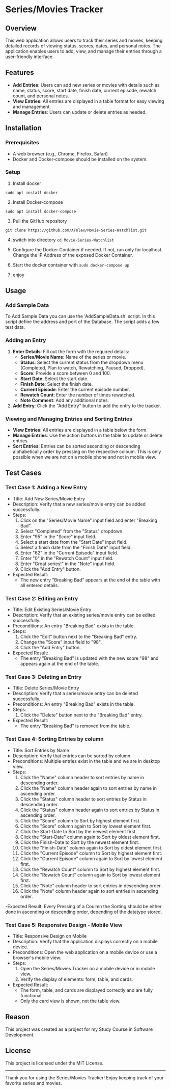 # Series/Movies Tracker

## Overview
This web application allows users to track their series and movies, keeping detailed records of viewing status, scores, dates, and personal notes. The application enables users to add, view, and manage their entries through a user-friendly interface.

## Features

- **Add Entries**: Users can add new series or movies with details such as name, status, score, start date, finish date, current episode, rewatch count, and personal notes.
- **View Entries**: All entries are displayed in a table format for easy viewing and management.
- **Manage Entries**: Users can update or delete entries as needed.

## Installation

### Prerequisites

- A web browser (e.g., Chrome, Firefox, Safari)
- Docker and Docker-compose should be installed on the system. 

### Setup

1. Install docker 
```
sudo apt install docker
```

2. Install Docker-compose 
```
sudo apt install docker-compose 
```

3. Pull the GitHub repository 
```
git clone https://github.com/AFKlex/Movie-Series-Watchlist.git
```

4. switch into directory `cd Movie-Series-Watchlist` 
5. Configure the Docker Container if needed. If not, run only for localhost. Change the IP Address of the exposed Docker Container. 
6. Start the docker container with `sudo docker-compose up`

7. enjoy

## Usage

### Add Sample Data 
To Add Sample Data you can use the 'AddSampleData.sh' script. In this script define the address and port of the Database. The script adds a few test data. 

### Adding an Entry

1. **Enter Details**: Fill out the form with the required details:
   - **Series/Movie Name**: Name of the series or movie.
   - **Status**: Select the current status from the dropdown menu (Completed, Plan to watch, Rewatching, Paused, Dropped).
   - **Score**: Provide a score between 0 and 100.
   - **Start Date**: Select the start date.
   - **Finish Date**:  Select the finish date.
   - **Current Episode**: Enter the current episode number.
   - **Rewatch Count**: Enter the number of times rewatched.
   - **Note Comment**: Add any additional notes.
2. **Add Entry**: Click the "Add Entry" button to add the entry to the tracker.

### Viewing and Managing Entries and Sorting Entries

- **View Entries**: All entries are displayed in a table below the form.
- **Manage Entries**: Use the action buttons in the table to update or delete entries.
- **Sort Entries**: Entries can be sorted ascending or descending alphabetically order by pressing on the respective coloum. This is only possible when we are not on a mobile phone and not in mobile view. 

## Test Cases 
### Test Case 1: Adding a New Entry

- Title: Add New Series/Movie Entry
- Description: Verify that a new series/movie entry can be added successfully.
- Steps:
  1. Click on the "Series/Movie Name" input field and enter "Breaking Bad".
  2. Select "Completed" from the "Status" dropdown.
  3. Enter "95" in the "Score" input field.
  4. Select a start date from the "Start Date" input field.
  5. Select a finish date from the "Finish Date" input field.
  6. Enter "62" in the "Current Episode" input field.
  7. Enter "0" in the "Rewatch Count" input field.
  8. Enter "Great series!" in the "Note" input field.
  9. Click the "Add Entry" button.
- Expected Result:
  - The new entry "Breaking Bad" appears at the end of the table with all entered details.

### Test Case 2: Editing an Entry

- Title: Edit Existing Series/Movie Entry
- Description: Verify that an existing series/movie entry can be edited successfully.
- Preconditions: An entry "Breaking Bad" exists in the table.
- Steps:
  1. Click the "Edit" button next to the "Breaking Bad" entry.
  2. Change the "Score" input field to "98".
  3. Click the "Add Entry" button.
- Expected Result:
  - The entry "Breaking Bad" is updated with the new score "98" and appears again at the end of the table.

### Test Case 3: Deleting an Entry

- Title: Delete Series/Movie Entry
- Description: Verify that a series/movie entry can be deleted successfully.
- Preconditions: An entry "Breaking Bad" exists in the table.
- Steps:
  1. Click the "Delete" button next to the "Breaking Bad" entry.
- Expected Result:
  - The entry "Breaking Bad" is removed from the table.

### Test Case 4: Sorting Entries by column

- Title: Sort Entries by Name
- Description: Verify that entries can be sorted by column.
- Preconditions: Multiple entries exist in the table and we are in desktop view. 
- Steps:
  1. Click the "Name" column header to sort entries by name in descending  order.
  2. Click the "Name" column header again to sort entries by name in ascending order.
  3. Click the "Status" column header to sort entries by Status in descending  order.
  4. Click the "Status" column header again to sort entries by Status in ascending order.
  5. Click the "Score" column to Sort by highest element first.
  6. Click the "Score" column again to Sort by lowest element first.
  7. Click the Start-Date to Sort by the newest element first. 
  8. Click the "Start-Date" column again to Sort by oldest element first.
  9.   Click the Finish-Date to Sort by the newest element first. 
  10. Click the "Finish-Date" column again to Sort by oldest element first.
  11. Click the "Current Episode" column to Sort by highest element first.
  12. Click the "Current Episode" column again to Sort by lowest element first.
  13. Click the "Rewatch Count" column to Sort by highest element first.
  14. Click the "Rewatch Count" column again to Sort by lowest element first.
  1. Click the "Note" column header to sort entries in descending  order.
  2. Click the "Note" column header again to sort entries in ascending order.

-Expected Result:
Every Pressing of a Coulmn the Sorting should be either done in ascending or descending order, depending of the datatype stored. 

### Test Case 5: Responsive Design - Mobile View

- Title: Responsive Design on Mobile
- Description: Verify that the application displays correctly on a mobile device.
- Preconditions: Open the web application on a mobile device or use a browser's mobile view.
- Steps:
  1. Open the Series/Movies Tracker on a mobile device or in mobile view.
  2. Verify the display of elements: form, table, and cards.
- Expected Result:
  - The form, table, and cards are displayed correctly and are fully functional.
  - Only the card view is shown, not the table view.

## Reason

This project was created as a project for my Study Course in Software Development. 

## License

This project is licensed under the MIT License.

---

Thank you for using the Series/Movies Tracker! Enjoy keeping track of your favorite series and movies.
